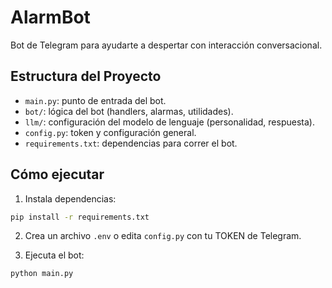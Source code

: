 # AlarmBot

Bot de Telegram para ayudarte a despertar con interacción conversacional.

## Estructura del Proyecto

- `main.py`: punto de entrada del bot.
- `bot/`: lógica del bot (handlers, alarmas, utilidades).
- `llm/`: configuración del modelo de lenguaje (personalidad, respuesta).
- `config.py`: token y configuración general.
- `requirements.txt`: dependencias para correr el bot.

## Cómo ejecutar

1. Instala dependencias:
```bash
pip install -r requirements.txt
```

2. Crea un archivo `.env` o edita `config.py` con tu TOKEN de Telegram.

3. Ejecuta el bot:
```bash
python main.py
```
